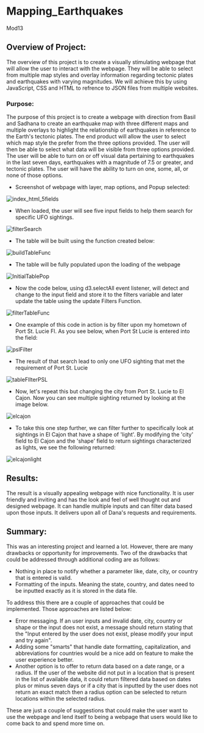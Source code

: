 # Mapping_Earthquakes
Mod13

## Overview of Project:

The overview of this project is to create a visually stimulating webpage that will allow the user to interact with the webpage.  They will be able to select from multiple map styles and overlay information regarding tectonic plates and earthquakes with varying magnitudes. We will achieve this by using JavaScript, CSS and HTML to refrence to JSON files from multiple websites.

### Purpose:
The purpose of this project is to create a webpage with direction from Basil and Sadhana to create an earthquake map with three different maps and multiple overlays to highlight the relationship of earthquakes in reference to the Earth's tectonic plates.  The end product will allow the user to select which map style the prefer from the three options provided. The user will then be able to select what data will be visible from three options provided.  The user will be able to turn on or off visual data pertaining to earthquakes in the last seven days, earthquakes with a magnitude of 7.5 or greater, and tectonic plates.  The user will have the ability to turn on one, some, all, or none of those options.

* Screenshot of webpage with layer, map options, and Popup selected:

![index_html_5fields](resources/index_html_5fields.png)

* When loaded, the user will see five input fields to help them search for specific UFO sightings.

![filterSearch](resources/filterSearch.png)

* The table will be built using the function created below:

![buildTableFunc](resources/buildTableFunc.png)

* The table will be fully populated upon the loading of the webpage

![InitialTablePop](resources/InitialTablePop.png)

* Now the code below, using d3.selectAll event listener, will detect and change to the input field and store it to the filters variable and later update the table using the update Filters Function.

![filterTableFunc](resources/filterTableFunc.png)

* One example of this code in action is by filter upon my hometown of Port St. Lucie Fl.  As you see below, when Port St Lucie is entered into the field:

![pslFilter](resources/pslFilter.png)

* The result of that search lead to only one UFO sighting that met the requirement of Port St. Lucie

![tableFIlterPSL](resources/tableFIlterPSL.png)

* Now, let's repeat this but changing the city from Port St. Lucie to El Cajon. Now you can see multiple sighting returned by looking at the image below.

![elcajon](resources/elcajon.png)

* To take this one step further, we can filter further to specifically look at sightings in El Cajon that have a shape of 'light'.  By modifying the 'city' field to El Cajon and the 'shape' field to return sightings characterized as lights, we see the following returned:

![elcajonlight](resources/elcajonlight.png)

## Results:

The result is a visually appealing webpage with nice functionality.  It is user friendly and inviting and has the look and feel of well thought out and designed webpage.  It can handle multiple inputs and can filter data based upon those inputs.  It delivers upon all of Dana's requests and requirements.

## Summary:
This was an interesting project and learned a lot.  However, there are many drawbacks or opportunity for improvements.  Two of the drawbacks that could be addressed through additional coding are as follows:

* Nothing in place to notify whether a parameter like, date, city, or country that is entered is valid.   
* Formatting of the inputs.  Meaning the state, country, and dates need to be inputted exactly as it is stored in the data file.  

To address this there are a couple of approaches that could be implemented. Those approaches are listed below: 

* Error messaging.  If an user inputs and invalid date, city, country or shape or the input does not exist, a message should return stating that the "Input entered by the user does not exist, please modify your input and try again".  
* Adding some "smarts" that handle date formatting, capitalization, and abbreviations for countries would be a nice add on feature to make the user experience better. 
* Another option is to offer to return data based on a date range, or a radius.  If the user of the website did not put in a location that is present in the list of available data, it could return filtered data based on dates plus or minus seven days or if a city that is inputted by the user does not return an exact match then a radius option can be selected to return locations within the selected radius.

These are just a couple of suggestions that could make the user want to use the webpage and lend itself to being a webpage that users would like to come back to and spend more time on.
